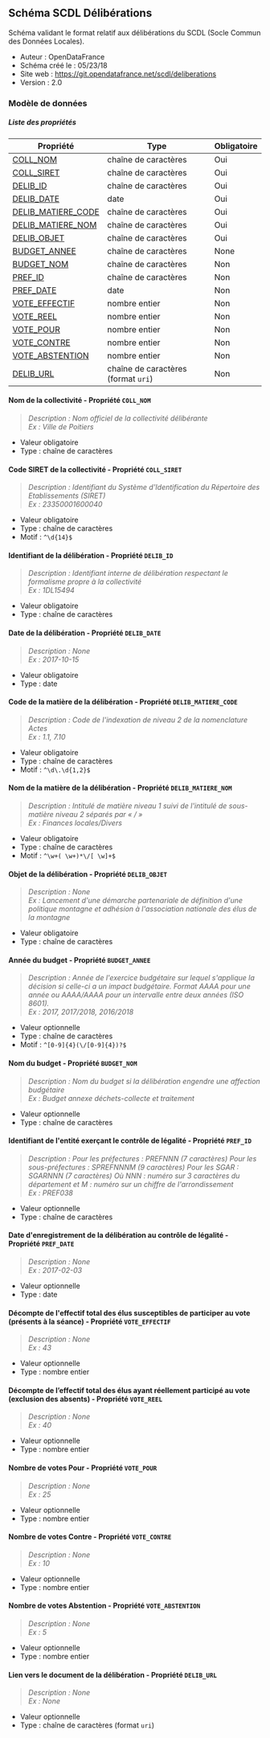 <MenuSchema />

## Schéma SCDL Délibérations

Schéma validant le format relatif aux délibérations du SCDL (Socle Commun des Données Locales).

- Auteur : OpenDataFrance
- Schéma créé le : 05/23/18
- Site web : https://git.opendatafrance.net/scdl/deliberations
- Version : 2.0

### Modèle de données


##### Liste des propriétés

| Propriété | Type | Obligatoire |
| -- | -- | -- |
| [COLL_NOM](#nom-de-la-collectivite-propriete-coll-nom) | chaîne de caractères  | Oui |
| [COLL_SIRET](#code-siret-de-la-collectivite-propriete-coll-siret) | chaîne de caractères  | Oui |
| [DELIB_ID](#identifiant-de-la-deliberation-propriete-delib-id) | chaîne de caractères  | Oui |
| [DELIB_DATE](#date-de-la-deliberation-propriete-delib-date) | date  | Oui |
| [DELIB_MATIERE_CODE](#code-de-la-matiere-de-la-deliberation-propriete-delib-matiere-code) | chaîne de caractères  | Oui |
| [DELIB_MATIERE_NOM](#nom-de-la-matiere-de-la-deliberation-propriete-delib-matiere-nom) | chaîne de caractères  | Oui |
| [DELIB_OBJET](#objet-de-la-deliberation-propriete-delib-objet) | chaîne de caractères  | Oui |
| [BUDGET_ANNEE](#annee-du-budget-propriete-budget-annee) | chaîne de caractères  | None |
| [BUDGET_NOM](#nom-du-budget-propriete-budget-nom) | chaîne de caractères  | Non |
| [PREF_ID](#identifiant-de-l'entite-exercant-le-controle-de-legalite-propriete-pref-id) | chaîne de caractères  | Non |
| [PREF_DATE](#date-d'enregistrement-de-la-deliberation-au-controle-de-legalite-propriete-pref-date) | date  | Non |
| [VOTE_EFFECTIF](#decompte-de-l'effectif-total-des-elus-susceptibles-de-participer-au-vote-(presents-a-la-seance)---propriété-vote_effectif) | nombre entier  | Non |
| [VOTE_REEL](#decompte-de-l'effectif-total-des-elus-ayant-reellement-participe-au-vote-(exclusion-des-absents)---propriété-vote_reel) | nombre entier  | Non |
| [VOTE_POUR](#nombre-de-votes-pour-propriete-vote-pour) | nombre entier  | Non |
| [VOTE_CONTRE](#nombre-de-votes-contre-propriete-vote-contre) | nombre entier  | Non |
| [VOTE_ABSTENTION](#nombre-de-votes-abstention-propriete-vote-abstention) | nombre entier  | Non |
| [DELIB_URL](#lien-vers-le-document-de-la-deliberation-propriete-delib-url) | chaîne de caractères (format `uri`) | Non |

#### Nom de la collectivité - Propriété `COLL_NOM`

> *Description : Nom officiel de la collectivité délibérante<br/>Ex : Ville de Poitiers*
- Valeur obligatoire
- Type : chaîne de caractères

#### Code SIRET de la collectivité - Propriété `COLL_SIRET`

> *Description : Identifiant du Système d'Identification du Répertoire des Etablissements (SIRET)<br/>Ex : 23350001600040*
- Valeur obligatoire
- Type : chaîne de caractères
- Motif : `^\d{14}$`

#### Identifiant de la délibération - Propriété `DELIB_ID`

> *Description : Identifiant interne de délibération respectant le formalisme propre à la collectivité<br/>Ex : 1DL15494*
- Valeur obligatoire
- Type : chaîne de caractères

#### Date de la délibération - Propriété `DELIB_DATE`

> *Description : None<br/>Ex : 2017-10-15*
- Valeur obligatoire
- Type : date

#### Code de la matière de la délibération - Propriété `DELIB_MATIERE_CODE`

> *Description : Code de l'indexation de niveau 2 de la nomenclature Actes<br/>Ex : 1.1, 7.10*
- Valeur obligatoire
- Type : chaîne de caractères
- Motif : `^\d\.\d{1,2}$`

#### Nom de la matière de la délibération - Propriété `DELIB_MATIERE_NOM`

> *Description : Intitulé de matière niveau 1 suivi de l'intitulé de sous-matière niveau 2 séparés par « / »<br/>Ex : Finances locales/Divers*
- Valeur obligatoire
- Type : chaîne de caractères
- Motif : `^\w+( \w+)*\/[ \w]+$`

#### Objet de la délibération - Propriété `DELIB_OBJET`

> *Description : None<br/>Ex : Lancement d'une démarche partenariale de définition d'une politique montagne et adhésion à l'association nationale des élus de la montagne*
- Valeur obligatoire
- Type : chaîne de caractères

#### Année du budget - Propriété `BUDGET_ANNEE`

> *Description : Année de l'exercice budgétaire sur lequel s'applique la décision si celle-ci a un impact budgétaire. Format AAAA pour une année ou AAAA/AAAA pour un intervalle entre deux années (ISO 8601).<br/>Ex : 2017, 2017/2018, 2016/2018*
- Valeur optionnelle
- Type : chaîne de caractères
- Motif : `^[0-9]{4}(\/[0-9]{4})?$`

#### Nom du budget - Propriété `BUDGET_NOM`

> *Description : Nom du budget si la délibération engendre une affection budgétaire<br/>Ex : Budget annexe déchets-collecte et traitement*
- Valeur optionnelle
- Type : chaîne de caractères

#### Identifiant de l'entité exerçant le contrôle de légalité - Propriété `PREF_ID`

> *Description : Pour les préfectures : PREFNNN (7 caractères)
Pour les sous-préfectures : SPREFNNNM (9 caractères)
Pour les SGAR : SGARNNN (7 caractères)
Où NNN : numéro sur 3 caractères du département et M : numéro sur un chiffre de l'arrondissement<br/>Ex : PREF038*
- Valeur optionnelle
- Type : chaîne de caractères

#### Date d'enregistrement de la délibération au contrôle de légalité - Propriété `PREF_DATE`

> *Description : None<br/>Ex : 2017-02-03*
- Valeur optionnelle
- Type : date

#### Décompte de l'effectif total des élus susceptibles de participer au vote (présents à la séance) - Propriété `VOTE_EFFECTIF`

> *Description : None<br/>Ex : 43*
- Valeur optionnelle
- Type : nombre entier

#### Décompte de l’effectif total des élus ayant réellement participé au vote (exclusion des absents) - Propriété `VOTE_REEL`

> *Description : None<br/>Ex : 40*
- Valeur optionnelle
- Type : nombre entier

#### Nombre de votes Pour - Propriété `VOTE_POUR`

> *Description : None<br/>Ex : 25*
- Valeur optionnelle
- Type : nombre entier

#### Nombre de votes Contre - Propriété `VOTE_CONTRE`

> *Description : None<br/>Ex : 10*
- Valeur optionnelle
- Type : nombre entier

#### Nombre de votes Abstention - Propriété `VOTE_ABSTENTION`

> *Description : None<br/>Ex : 5*
- Valeur optionnelle
- Type : nombre entier

#### Lien vers le document de la délibération - Propriété `DELIB_URL`

> *Description : None<br/>Ex : None*
- Valeur optionnelle
- Type : chaîne de caractères (format `uri`)
